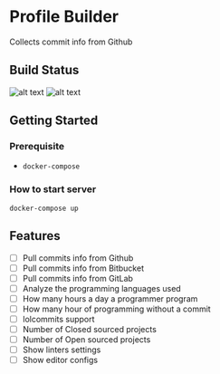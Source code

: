 # Profile Builder
Collects commit info from Github

## Build Status
![alt text](https://travis-ci.org/harrisong/ProfileBuilder.svg?branch=master "master")
![alt text](https://travis-ci.org/harrisong/ProfileBuilder.svg?branch=development "development")

## Getting Started
### Prerequisite
* `docker-compose`

### How to start server
```
docker-compose up
```

## Features
- [ ] Pull commits info from Github
- [ ] Pull commits info from Bitbucket
- [ ] Pull commits info from GitLab
- [ ] Analyze the programming languages used
- [ ] How many hours a day a programmer program
- [ ] How many hour of programming without a commit
- [ ] lolcommits support
- [ ] Number of Closed sourced projects
- [ ] Number of Open sourced projects
- [ ] Show linters settings
- [ ] Show editor configs
